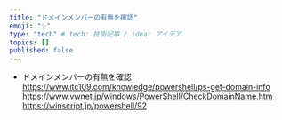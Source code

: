 ```yaml
---
title: "ドメインメンバーの有無を確認"
emoji: "✨"
type: "tech" # tech: 技術記事 / idea: アイデア
topics: []
published: false
---
```

- ドメインメンバーの有無を確認
    https://www.itc109.com/knowledge/powershell/ps-get-domain-info
    https://www.vwnet.jp/windows/PowerShell/CheckDomainName.htm
    https://winscript.jp/powershell/92
